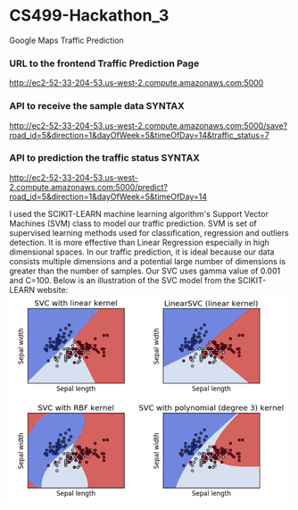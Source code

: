 # CS499-Hackathon_3
Google Maps Traffic Prediction



### URL to the frontend Traffic Prediction Page
http://ec2-52-33-204-53.us-west-2.compute.amazonaws.com:5000
 
 
 
 
### API to receive the sample data SYNTAX
http://ec2-52-33-204-53.us-west-2.compute.amazonaws.com:5000/save?road_id=5&direction=1&dayOfWeek=5&timeOfDay=14&traffic_status=7

### API to prediction the traffic status SYNTAX
http://ec2-52-33-204-53.us-west-2.compute.amazonaws.com:5000/predict?road_id=5&direction=1&dayOfWeek=5&timeOfDay=14


I used the SCIKIT-LEARN machine learning algorithm's Support Vector Machines (SVM) class to model our traffic prediction.  SVM is set of supervised learning methods used for classification, regression and outliers detection.  It is more effective than Linear Regression especially in high dimensional spaces.  In our traffic prediction, it is ideal because our data consists multiple dimensions and a potential large number of dimensions is greater than the number of samples.  Our SVC uses gamma value of 0.001 and C=100.
Below is an illustration of the SVC model from the SCIKIT-LEARN website:
![](/svm_model.png)
